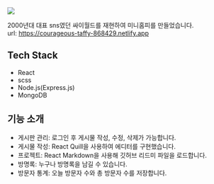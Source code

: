 <img src="https://github.com/user-attachments/assets/a0fe2d85-2994-4cab-806a-942dc087cb3f">

2000년대 대표 sns였던 싸이월드를 재현하여 미니홈피를 만들었습니다.<br/>
url: <a href="https://courageous-taffy-868429.netlify.app/">https://courageous-taffy-868429.netlify.app</a>

## Tech Stack
<ul>
  <li>React</li>
  <li>scss</li>
  <li>Node.js(Express.js)</li>
  <li>MongoDB</li>
</ul>

## 기능 소개
<ul>
  <li>게시판 관리: 로그인 후 게시물 작성, 수정, 삭제가 가능합니다.</li>
  <li>게시물 작성: React Quill을 사용하여 에디터를 구현했습니다.</li>
  <li>프로젝트: React Markdown을 사용해 깃허브 리드미 파일을 로드합니다.</li>
  <li>방명록: 누구나 방명록을 남길 수 있습니다.</li>
  <li>방문자 통계: 오늘 방문자 수와 총 방문자 수를 저장합니다.</li>
</ul>
